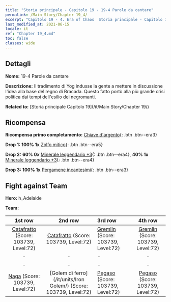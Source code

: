 ```yaml
---
title: "Storia principale - Capitolo 19 - 19-4 Parole da cantare"
permalink: /Main Story/Chapter 19_4/
excerpt: "Capitolo 19 - 4. Era of Chaos  Storia principale - Capitolo 19_4. 19-4 Parole da cantare"
last_modified_at: 2021-06-15
locale: it
ref: "Chapter 19_4.md"
toc: false
classes: wide
---
```


## Dettagli

 **Nome:** 19-4 Parole da cantare

 **Descrizione:** Il tradimento di Yog indusse la gente a mettere in discussione l'idea alla base del regno di Bracada. Questo fatto portò alla più grande crisi politica dai tempi dell'esilio dei negromanti.

 **Related to:** [Storia principale Capitolo 19](/it/Main Story/Chapter 19/)

## Ricompensa

 **Ricompensa primo completamento:** [Chiave d'argento](/ItemsIT/con_693/){: .btn .btn--era3}

 **Drop 1:** **100% 1x** [Zolfo mitico](/ItemsIT/mat_64/){: .btn .btn--era5}

 **Drop 2:** **60% 0x** [Minerale leggendario +3](/ItemsIT/mat_54/){: .btn .btn--era4}, **40% 1x** [Minerale leggendario +3](/ItemsIT/mat_54/){: .btn .btn--era4}

 **Drop 3:** **100% 1x** [Pergamene incantesimi](/ItemsIT/con_694/){: .btn .btn--era3}


## Fight against Team
 **Hero:** h_Adelaide

 **Team:**


  | 1st row | 2nd row | 3rd row | 4th row |
  |:----:|:----:|:----|:----:|
  | [Catafratto](/it/units/Cavalier/) (Score: 103739, Level:72)  | [Catafratto](/it/units/Cavalier/) (Score: 103739, Level:72)  | [Gremlin](/it/units/Gremlin/) (Score: 103739, Level:72)  | [Gremlin](/it/units/Gremlin/) (Score: 103739, Level:72)  |
  | - | - | - | - |
  | - | - | - | - |
  | [Naga](/it/units/Naga/) (Score: 103739, Level:72)  | [Golem di ferro](/it/units/Iron Golem/) (Score: 103739, Level:72)  | [Pegaso](/it/units/Pegasus/) (Score: 103739, Level:72)  | [Pegaso](/it/units/Pegasus/) (Score: 103739, Level:72)  |


